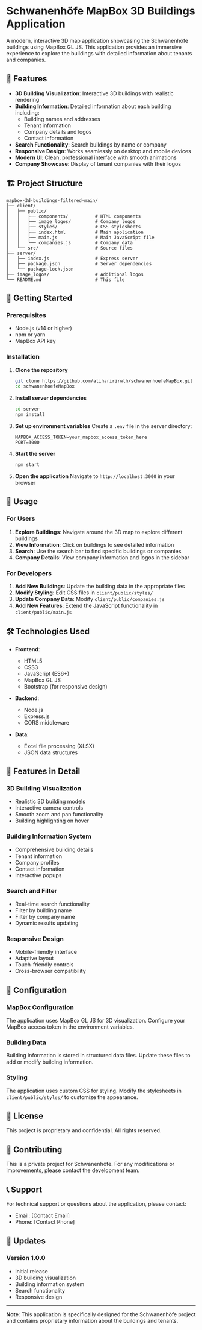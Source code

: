 # Schwanenhöfe MapBox 3D Buildings Application

A modern, interactive 3D map application showcasing the Schwanenhöfe buildings using MapBox GL JS. This application provides an immersive experience to explore the buildings with detailed information about tenants and companies.

## 🌟 Features

- **3D Building Visualization**: Interactive 3D buildings with realistic rendering
- **Building Information**: Detailed information about each building including:
  - Building names and addresses
  - Tenant information
  - Company details and logos
  - Contact information
- **Search Functionality**: Search buildings by name or company
- **Responsive Design**: Works seamlessly on desktop and mobile devices
- **Modern UI**: Clean, professional interface with smooth animations
- **Company Showcase**: Display of tenant companies with their logos

## 🏗️ Project Structure

```
mapbox-3d-buildings-filtered-main/
├── client/
│   ├── public/
│   │   ├── components/          # HTML components
│   │   ├── image_logos/         # Company logos
│   │   ├── styles/              # CSS stylesheets
│   │   ├── index.html           # Main application
│   │   ├── main.js              # Main JavaScript file
│   │   └── companies.js         # Company data
│   └── src/                     # Source files
├── server/
│   ├── index.js                 # Express server
│   ├── package.json             # Server dependencies
│   └── package-lock.json
├── image_logos/                 # Additional logos
└── README.md                    # This file
```

## 🚀 Getting Started

### Prerequisites

- Node.js (v14 or higher)
- npm or yarn
- MapBox API key

### Installation

1. **Clone the repository**
   ```bash
   git clone https://github.com/aliharirirwth/schwanenhoefeMapBox.git
   cd schwanenhoefeMapBox
   ```

2. **Install server dependencies**
   ```bash
   cd server
   npm install
   ```

3. **Set up environment variables**
   Create a `.env` file in the server directory:
   ```env
   MAPBOX_ACCESS_TOKEN=your_mapbox_access_token_here
   PORT=3000
   ```

4. **Start the server**
   ```bash
   npm start
   ```

5. **Open the application**
   Navigate to `http://localhost:3000` in your browser

## 🎯 Usage

### For Users
1. **Explore Buildings**: Navigate around the 3D map to explore different buildings
2. **View Information**: Click on buildings to see detailed information
3. **Search**: Use the search bar to find specific buildings or companies
4. **Company Details**: View company information and logos in the sidebar

### For Developers
1. **Add New Buildings**: Update the building data in the appropriate files
2. **Modify Styling**: Edit CSS files in `client/public/styles/`
3. **Update Company Data**: Modify `client/public/companies.js`
4. **Add New Features**: Extend the JavaScript functionality in `client/public/main.js`

## 🛠️ Technologies Used

- **Frontend**:
  - HTML5
  - CSS3
  - JavaScript (ES6+)
  - MapBox GL JS
  - Bootstrap (for responsive design)

- **Backend**:
  - Node.js
  - Express.js
  - CORS middleware

- **Data**:
  - Excel file processing (XLSX)
  - JSON data structures

## 📱 Features in Detail

### 3D Building Visualization
- Realistic 3D building models
- Interactive camera controls
- Smooth zoom and pan functionality
- Building highlighting on hover

### Building Information System
- Comprehensive building details
- Tenant information
- Company profiles
- Contact information
- Interactive popups

### Search and Filter
- Real-time search functionality
- Filter by building name
- Filter by company name
- Dynamic results updating

### Responsive Design
- Mobile-friendly interface
- Adaptive layout
- Touch-friendly controls
- Cross-browser compatibility

## 🔧 Configuration

### MapBox Configuration
The application uses MapBox GL JS for 3D visualization. Configure your MapBox access token in the environment variables.

### Building Data
Building information is stored in structured data files. Update these files to add or modify building information.

### Styling
The application uses custom CSS for styling. Modify the stylesheets in `client/public/styles/` to customize the appearance.

## 📄 License

This project is proprietary and confidential. All rights reserved.

## 👥 Contributing

This is a private project for Schwanenhöfe. For any modifications or improvements, please contact the development team.

## 📞 Support

For technical support or questions about the application, please contact:
- Email: [Contact Email]
- Phone: [Contact Phone]

## 🔄 Updates

### Version 1.0.0
- Initial release
- 3D building visualization
- Building information system
- Search functionality
- Responsive design

---

**Note**: This application is specifically designed for the Schwanenhöfe project and contains proprietary information about the buildings and tenants. 